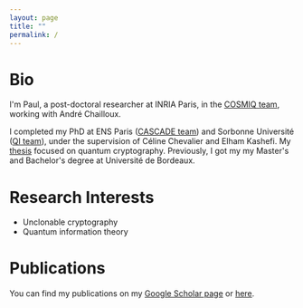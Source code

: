```yaml
---
layout: page
title: ""
permalink: /
---
```


# Bio

I'm Paul, a post-doctoral researcher at INRIA Paris, in the [COSMIQ team](https://www.rocq.inria.fr/secret/), working with André Chailloux.

I completed my PhD at ENS Paris ([CASCADE team](https://crypto.di.ens.fr/web2py)) and Sorbonne Université ([QI team](https://qi.lip6.fr/)), under the supervision of Céline Chevalier and Elham Kashefi.
My [thesis](/assets/files/thesis.pdf) focused on quantum cryptography.
Previously, I got my my Master's and Bachelor's degree at Université de Bordeaux.

# Research Interests

- Unclonable cryptography
- Quantum information theory

# Publications

You can find my publications on my [Google Scholar page](https://scholar.google.com/citations?view_op=list_works&hl=fr&user=ViILJiQAAAAJ) or [here](/publications/).
